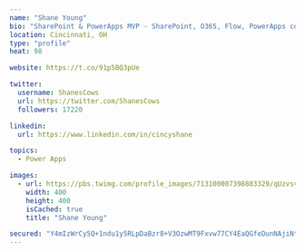 ```yaml
---
name: "Shane Young"
bio: "SharePoint & PowerApps MVP - SharePoint, O365, Flow, PowerApps consulting? @PowerApps911 | Pure Snark? You found it."
location: Cincinnati, OH
type: "profile"
heat: 98

website: https://t.co/91p5BQ3pUe

twitter:
  username: ShanesCows
  url: https://twitter.com/ShanesCows
  followers: 17220

linkedin:
  url: https://www.linkedin.com/in/cincyshane

topics:
  - Power Apps

images:
  - url: https://pbs.twimg.com/profile_images/713100007398883329/qUzvsvQ3_400x400.jpg
    width: 400
    height: 400
    isCached: true
    title: "Shane Young"

secured: "Y4mIzWrCy5Q+1ndu1y5RLpDaBzr8+V3OzwMT9Fxvw77CY4EaQGfeDunNAjiNtB9INgQtZpUsE7xTF5kNgoJMgtFNewPdNKSR0EkCwFrgZaYL6YHIFbY+lCBnTrR1t5F5si7UDp8T0FKoIMQXgQgKdkCrnCViIo2/Hj6BlORVZjYWb26XB3X8MzIAb88xigGp45HuiSWrp4XkG3SIxfnjzQyOgI4DQbA160qmQau9q7iIiQ296TUi+HMP3IZiDzfjMeyS1VvlPFKkbrvGAc0bDwK18VZFvoQ3jOGj+EIX8dXbIJafco8sUuqVEN0yJpeH8BkdrGTnnRzoOiaYmuQ73iC5TYtY0PMb4yzNV2JadSDOYhHYWsuo54EtrtRkgM26avan+WYDkGmpsQvXenbYxOsB53rIzLYJUVf/Yq8XKDo=;1332qRDnsHkAOvMsFCtePg=="
---
```


